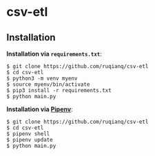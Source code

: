 # csv-etl

## Installation

**Installation via `requirements.txt`**:
```shell
$ git clone https://github.com/ruqianq/csv-etl
$ cd csv-etl
$ python3 -m venv myenv
$ source myenv/bin/activate
$ pip3 install -r requirements.txt
$ python main.py
```
**Installation via [Pipenv](https://pipenv-fork.readthedocs.io/en/latest/)**:

```shell
$ git clone https://github.com/ruqianq/csv-etl
$ cd csv-etl
$ pipenv shell
$ pipenv update
$ python main.py
```


